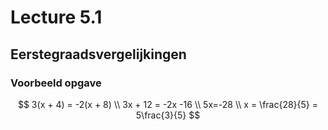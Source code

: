 # Lecture 5.1

## Eerstegraadsvergelijkingen

### Voorbeeld opgave

$$
3(x + 4) = -2(x + 8) \\
3x + 12 = -2x -16 \\
5x=-28 \\
x = \frac{28}{5} = 5\frac{3}{5}
$$

